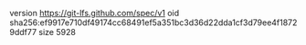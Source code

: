 version https://git-lfs.github.com/spec/v1
oid sha256:ef9917e710df49174cc68491ef5a351bc3d36d22dda1cf3d79ee4f18729ddf77
size 5928
